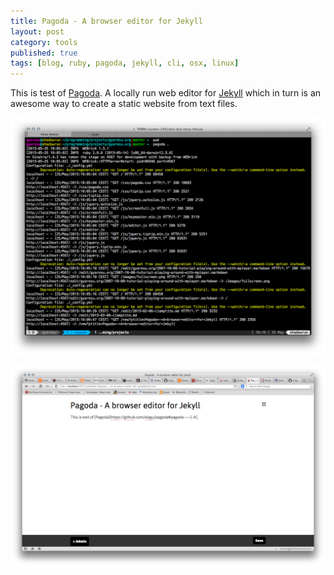 ```yaml
---
title: Pagoda - A browser editor for Jekyll
layout: post
category: tools
published: true
tags: [blog, ruby, pagoda, jekyll, cli, osx, linux]
---
```

This is test of [Pagoda](https://github.com/alagu/pagoda#pagoda-----). A locally run web editor for [Jekyll](http://jekyllrb.com/) which in turn is an awesome way to create a static website from text files.

![Pagoda Server](/assets/files/pagoda.png)

![Pagoda Editor in Opera](/assets/files/pagoda-opera.png)
